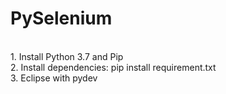 # PySelenium
</br>1. Install Python 3.7 and Pip
</br>2. Install dependencies: pip install requirement.txt
</br>3. Eclipse with pydev
